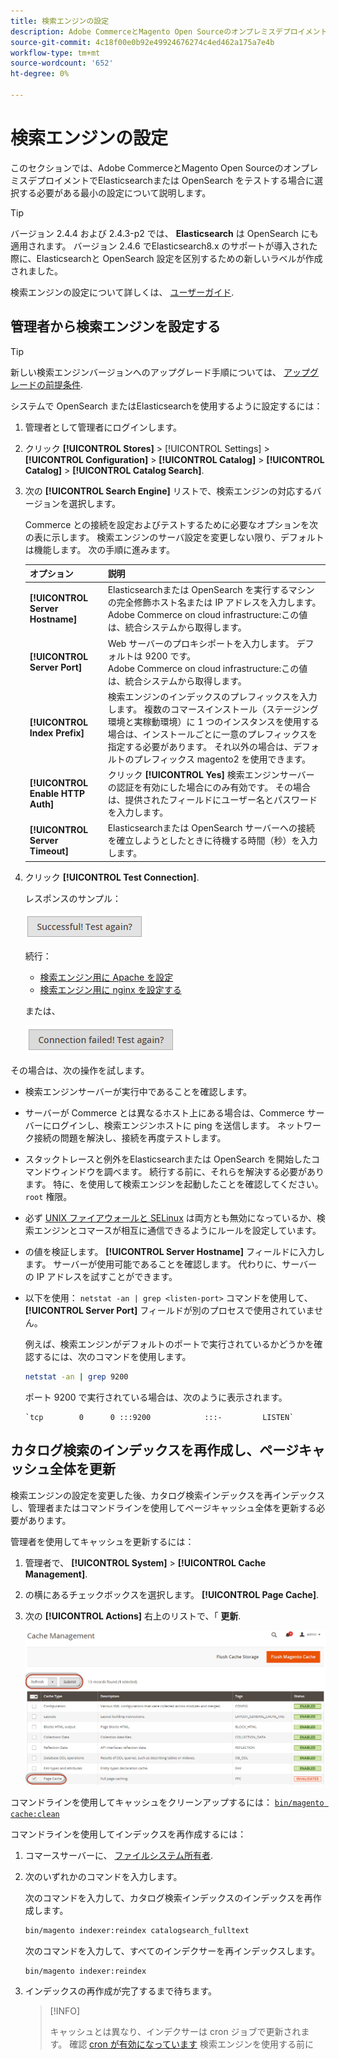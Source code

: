 ```yaml
---
title: 検索エンジンの設定
description: Adobe CommerceとMagento Open Sourceのオンプレミスデプロイメント用に検索エンジンを設定します。
source-git-commit: 4c18f00e0b92e49924676274c4ed462a175a7e4b
workflow-type: tm+mt
source-wordcount: '652'
ht-degree: 0%

---
```



# 検索エンジンの設定

このセクションでは、Adobe CommerceとMagento Open SourceのオンプレミスデプロイメントでElasticsearchまたは OpenSearch をテストする場合に選択する必要がある最小の設定について説明します。

>[!TIP]
>
>バージョン 2.4.4 および 2.4.3-p2 では、 **Elasticsearch** は OpenSearch にも適用されます。
>バージョン 2.4.6 でElasticsearch8.x のサポートが導入された際に、Elasticsearchと OpenSearch 設定を区別するための新しいラベルが作成されました。

検索エンジンの設定について詳しくは、 [ユーザーガイド](https://experienceleague.adobe.com/docs/commerce-admin/catalog/catalog/search/search-configuration.html).

## 管理者から検索エンジンを設定する

>[!TIP]
>
>新しい検索エンジンバージョンへのアップグレード手順については、 [アップグレードの前提条件](../../upgrade/prepare/prerequisites.md).

システムで OpenSearch またはElasticsearchを使用するように設定するには：

1. 管理者として管理者にログインします。
1. クリック **[!UICONTROL Stores]** > [!UICONTROL Settings] > **[!UICONTROL Configuration]** > **[!UICONTROL Catalog]** > **[!UICONTROL Catalog]** > **[!UICONTROL Catalog Search]**.
1. 次の **[!UICONTROL Search Engine]** リストで、検索エンジンの対応するバージョンを選択します。

   Commerce との接続を設定およびテストするために必要なオプションを次の表に示します。 検索エンジンのサーバ設定を変更しない限り、デフォルトは機能します。 次の手順に進みます。

   | オプション | 説明 |
   |--- |--- |
   | **[!UICONTROL Server Hostname]** | Elasticsearchまたは OpenSearch を実行するマシンの完全修飾ホスト名または IP アドレスを入力します。<br>Adobe Commerce on cloud infrastructure:この値は、統合システムから取得します。 |
   | **[!UICONTROL Server Port]** | Web サーバーのプロキシポートを入力します。 デフォルトは 9200 です。<br>Adobe Commerce on cloud infrastructure:この値は、統合システムから取得します。 |
   | **[!UICONTROL Index Prefix]** | 検索エンジンのインデックスのプレフィックスを入力します。 複数のコマースインストール（ステージング環境と実稼動環境）に 1 つのインスタンスを使用する場合は、インストールごとに一意のプレフィックスを指定する必要があります。 それ以外の場合は、デフォルトのプレフィックス magento2 を使用できます。 |
   | **[!UICONTROL Enable HTTP Auth]** | クリック **[!UICONTROL Yes]** 検索エンジンサーバーの認証を有効にした場合にのみ有効です。 その場合は、提供されたフィールドにユーザー名とパスワードを入力します。 |
   | **[!UICONTROL Server Timeout]** | Elasticsearchまたは OpenSearch サーバーへの接続を確立しようとしたときに待機する時間（秒）を入力します。 |

1. クリック **[!UICONTROL Test Connection]**.

   レスポンスのサンプル：

   ![成功](../../assets/configuration/elastic_test-success.png)

   続行：

   - [検索エンジン用に Apache を設定](../../installation/prerequisites/search-engine/configure-apache.md)
   - [検索エンジン用に nginx を設定する](../../installation/prerequisites/search-engine/configure-nginx.md)

   または、

   ![失敗](../../assets/configuration/elastic_test-fail.png)

その場合は、次の操作を試します。

- 検索エンジンサーバーが実行中であることを確認します。
- サーバーが Commerce とは異なるホスト上にある場合は、Commerce サーバーにログインし、検索エンジンホストに ping を送信します。 ネットワーク接続の問題を解決し、接続を再度テストします。
- スタックトレースと例外をElasticsearchまたは OpenSearch を開始したコマンドウィンドウを調べます。 続行する前に、それらを解決する必要があります。 特に、を使用して検索エンジンを起動したことを確認してください。 `root` 権限。
- 必ず [UNIX ファイアウォールと SELinux](../../installation/prerequisites/search-engine/overview.md#firewall-and-selinux) は両方とも無効になっているか、検索エンジンとコマースが相互に通信できるようにルールを設定しています。
- の値を検証します。 **[!UICONTROL Server Hostname]** フィールドに入力します。 サーバーが使用可能であることを確認します。 代わりに、サーバーの IP アドレスを試すことができます。
- 以下を使用： `netstat -an | grep <listen-port>` コマンドを使用して、 **[!UICONTROL Server Port]** フィールドが別のプロセスで使用されていません。

   例えば、検索エンジンがデフォルトのポートで実行されているかどうかを確認するには、次のコマンドを使用します。

   ```bash
   netstat -an | grep 9200
   ```

   ポート 9200 で実行されている場合は、次のように表示されます。

   ```terminal
   `tcp        0      0 :::9200            :::-         LISTEN`
   ```

## カタログ検索のインデックスを再作成し、ページキャッシュ全体を更新

検索エンジンの設定を変更した後、カタログ検索インデックスを再インデックスし、管理者またはコマンドラインを使用してページキャッシュ全体を更新する必要があります。

管理者を使用してキャッシュを更新するには：

1. 管理者で、 **[!UICONTROL System]** > **[!UICONTROL Cache Management]**.
1. の横にあるチェックボックスを選択します。 **[!UICONTROL Page Cache]**.
1. 次の **[!UICONTROL Actions]** 右上のリストで、「 **更新**.

   ![キャッシュ管理](../../assets/configuration/refresh-cache.png)

コマンドラインを使用してキャッシュをクリーンアップするには： [`bin/magento cache:clean`](../cli/manage-cache.md#clean-and-flush-cache-types)

コマンドラインを使用してインデックスを再作成するには：

1. コマースサーバーに、 [ファイルシステム所有者](../../installation/prerequisites/file-system/overview.md).
1. 次のいずれかのコマンドを入力します。

   次のコマンドを入力して、カタログ検索インデックスのインデックスを再作成します。

   ```bash
   bin/magento indexer:reindex catalogsearch_fulltext
   ```

   次のコマンドを入力して、すべてのインデクサーを再インデックスします。

   ```bash
   bin/magento indexer:reindex
   ```

1. インデックスの再作成が完了するまで待ちます。

   >[!INFO]
   >
   >キャッシュとは異なり、インデクサーは cron ジョブで更新されます。 確認 [cron が有効になっています](../cli/configure-cron-jobs.md) 検索エンジンを使用する前に

